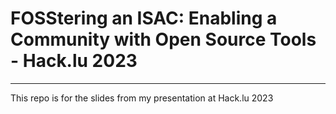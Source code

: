 # FOSStering an ISAC: Enabling a Community with Open Source Tools - Hack.lu 2023
***
This repo is for the slides from my presentation at Hack.lu 2023
